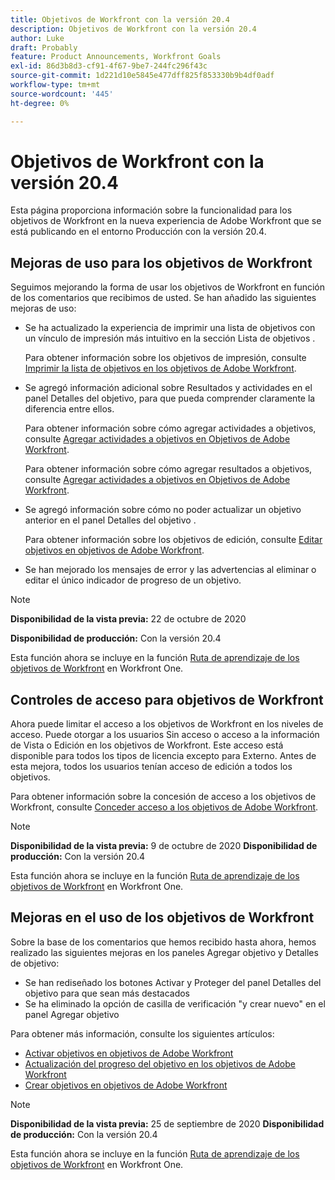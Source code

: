 ```yaml
---
title: Objetivos de Workfront con la versión 20.4
description: Objetivos de Workfront con la versión 20.4
author: Luke
draft: Probably
feature: Product Announcements, Workfront Goals
exl-id: 86d3b8d3-cf91-4f67-9be7-244fc296f43c
source-git-commit: 1d221d10e5845e477dff825f853330b9b4df0adf
workflow-type: tm+mt
source-wordcount: '445'
ht-degree: 0%

---
```


# Objetivos de Workfront con la versión 20.4

Esta página proporciona información sobre la funcionalidad para los objetivos de Workfront en la nueva experiencia de Adobe Workfront que se está publicando en el entorno Producción con la versión 20.4.

## Mejoras de uso para los objetivos de Workfront

Seguimos mejorando la forma de usar los objetivos de Workfront en función de los comentarios que recibimos de usted. Se han añadido las siguientes mejoras de uso:

* Se ha actualizado la experiencia de imprimir una lista de objetivos con un vínculo de impresión más intuitivo en la sección Lista de objetivos .

   Para obtener información sobre los objetivos de impresión, consulte [Imprimir la lista de objetivos en los objetivos de Adobe Workfront](../../../workfront-goals/goal-management/print-the-goal-list.md).

* Se agregó información adicional sobre Resultados y actividades en el panel Detalles del objetivo, para que pueda comprender claramente la diferencia entre ellos.

   Para obtener información sobre cómo agregar actividades a objetivos, consulte [Agregar actividades a objetivos en Objetivos de Adobe Workfront](../../../workfront-goals/results-and-activities/add-activities-to-goals.md).

   Para obtener información sobre cómo agregar resultados a objetivos, consulte [Agregar actividades a objetivos en Objetivos de Adobe Workfront](../../../workfront-goals/results-and-activities/add-activities-to-goals.md).

* Se agregó información sobre cómo no poder actualizar un objetivo anterior en el panel Detalles del objetivo .

   Para obtener información sobre los objetivos de edición, consulte [Editar objetivos en objetivos de Adobe Workfront](../../../workfront-goals/goal-management/edit-goals.md).

* Se han mejorado los mensajes de error y las advertencias al eliminar o editar el único indicador de progreso de un objetivo.

>[!NOTE]
>
>**Disponibilidad de la vista previa:** 22 de octubre de 2020
>
>**Disponibilidad de producción:** Con la versión 20.4

Esta función ahora se incluye en la función [Ruta de aprendizaje de los objetivos de Workfront](https://one.workfront.com/s/getting-started?tabset-9473f=c292c) en Workfront One.

## Controles de acceso para objetivos de Workfront

Ahora puede limitar el acceso a los objetivos de Workfront en los niveles de acceso. Puede otorgar a los usuarios Sin acceso o acceso a la información de Vista o Edición en los objetivos de Workfront. Este acceso está disponible para todos los tipos de licencia excepto para Externo. Antes de esta mejora, todos los usuarios tenían acceso de edición a todos los objetivos.

Para obtener información sobre la concesión de acceso a los objetivos de Workfront, consulte [Conceder acceso a los objetivos de Adobe Workfront](../../../administration-and-setup/add-users/configure-and-grant-access/grant-access-goals.md).

>[!NOTE]
**Disponibilidad de la vista previa:** 9 de octubre de 2020
**Disponibilidad de producción:** Con la versión 20.4

Esta función ahora se incluye en la función [Ruta de aprendizaje de los objetivos de Workfront](https://one.workfront.com/s/getting-started?tabset-9473f=c292c) en Workfront One.

## Mejoras en el uso de los objetivos de Workfront

Sobre la base de los comentarios que hemos recibido hasta ahora, hemos realizado las siguientes mejoras en los paneles Agregar objetivo y Detalles de objetivo:

* Se han rediseñado los botones Activar y Proteger del panel Detalles del objetivo para que sean más destacados 
* Se ha eliminado la opción de casilla de verificación &quot;y crear nuevo&quot; en el panel Agregar objetivo

Para obtener más información, consulte los siguientes artículos:

* [Activar objetivos en objetivos de Adobe Workfront](../../../workfront-goals/goal-management/activate-goals.md)
* [Actualización del progreso del objetivo en los objetivos de Adobe Workfront](../../../workfront-goals/goal-review-and-workfront-goals-sections/check-in-goals.md)
* [Crear objetivos en objetivos de Adobe Workfront](../../../workfront-goals/goal-management/create-goals.md)

>[!NOTE]
**Disponibilidad de la vista previa:** 25 de septiembre de 2020
**Disponibilidad de producción:** Con la versión 20.4

Esta función ahora se incluye en la función [Ruta de aprendizaje de los objetivos de Workfront](https://one.workfront.com/s/getting-started?tabset-9473f=c292c) en Workfront One.
